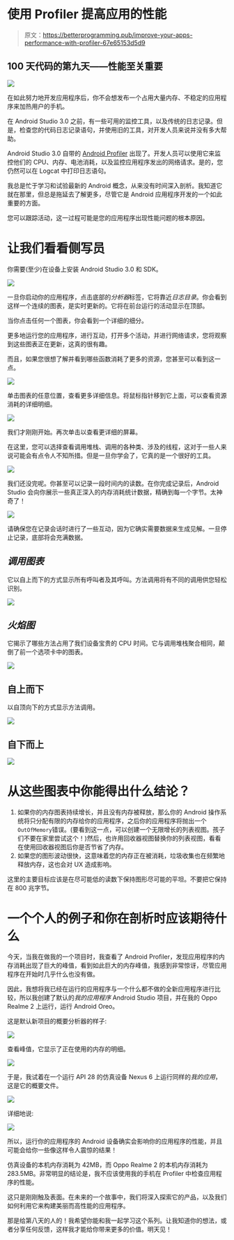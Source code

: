 # 使用 Profiler 提高应用的性能

> 原文：<https://betterprogramming.pub/improve-your-apps-performance-with-profiler-67e65153d5d9>

## 100 天代码的第九天——性能至关重要

![](img/9a1c99ad4d29d7d250a4dfa66cca965d.png)

在如此努力地开发应用程序后，你不会想发布一个占用大量内存、不稳定的应用程序来加热用户的手机。

在 Android Studio 3.0 之前，有一些可用的监控工具，以及传统的日志记录。但是，检查您的代码日志记录语句，并使用旧的工具，对开发人员来说并没有多大帮助。

Android Studio 3.0 自带的 [Android Profiler](https://developer.android.com/studio/profile/android-profiler) 出现了。开发人员可以使用它来监控他们的 CPU、内存、电池消耗，以及监控应用程序发出的网络请求。是的，您仍然可以在 Logcat 中打印日志语句。

我总是忙于学习和试验最新的 Android 概念，从来没有时间深入剖析。我知道它就在那里，但总是拖延去了解更多，尽管它是 Android 应用程序开发的一个如此重要的方面。

您可以跟踪活动，这一过程可能是您的应用程序出现性能问题的根本原因。

# 让我们看看侧写员

你需要(至少)在设备上安装 Android Studio 3.0 和 SDK。

![](img/c55eb064ed4294effb8763c4926aa0a3.png)

一旦你启动你的应用程序，点击底部的*分析器*标签，它将靠近*日志目录*。你会看到这样一个连续的图表，是实时更新的。它将在前台运行的活动显示在顶部。

当你点击任何一个图表，你会看到一个详细的细分。

更多地运行您的应用程序，进行互动，打开多个活动，并进行网络请求，您将观察到这些图表正在更新，这真的很有趣。

而且，如果您很想了解并看到哪些函数消耗了更多的资源，您甚至可以看到这一点。

![](img/5c28869978e5ca9ee718598a9396b28d.png)

单击图表的任意位置，查看更多详细信息。将鼠标指针移到它上面，可以查看资源消耗的详细明细。

![](img/d93e62bd8f75e0b92f7805b738ff7f1e.png)

我们才刚刚开始。再次单击以查看更详细的屏幕。

在这里，您可以选择查看调用堆栈、调用的各种类、涉及的线程，这对于一些人来说可能会有点令人不知所措。但是一旦你学会了，它真的是一个很好的工具。

![](img/bb8c76fa3217295374f30c29157b54ca.png)

我们还没完呢。你甚至可以记录一段时间内的读数。在你完成记录后，Android Studio 会向你展示一些真正深入的内存消耗统计数据，精确到每一个字节。太神奇了！

![](img/c3d714eb72b3f58f1fb9ab80a9ff93ff.png)

请确保您在记录会话时进行了一些互动，因为它确实需要数据来生成见解。一旦停止记录，底部将会充满数据。

## ***调用图表***

它以自上而下的方式显示所有呼叫者及其呼叫。方法调用将有不同的调用供您轻松识别。

![](img/03b26fdd153dd79940e6897920c81de9.png)

## *火焰图*

它揭示了哪些方法占用了我们设备宝贵的 CPU 时间。它与调用堆栈聚合相同，颠倒了前一个选项卡中的图表。

![](img/8a123b90638b557b6b782309f7f883ac.png)

## 自上而下

以自顶向下的方式显示方法调用。

![](img/7bbdfca4f42ddc81bd41da084495a9a8.png)

## 自下而上

![](img/c7e656e3ae0d52a1a4620e8ffcbb04e6.png)

# 从这些图表中你能得出什么结论？

1.  如果你的内存图表持续增长，并且没有内存被释放，那么你的 Android 操作系统将只分配有限的内存给你的应用程序，之后你的应用程序将抛出一个`OutOfMemory`错误。(要看到这一点，可以创建一个无限增长的列表视图。孩子们不要在家里尝试这个！)然后，也许用回收器视图替换你的列表视图，看看在使用回收器视图后你是否节省了内存。
2.  如果您的图形波动很快，这意味着您的内存正在被消耗，垃圾收集也在频繁地释放内存，这也会对 UX 造成影响。

这里的主要目标应该是在尽可能低的读数下保持图形尽可能的平坦。不要把它保持在 800 兆字节。

# 一个个人的例子和你在剖析时应该期待什么

今天，当我在做我的一个项目时，我查看了 Android Profiler，发现应用程序的内存消耗出现了巨大的峰值，看到如此巨大的内存峰值，我感到非常惊讶，尽管应用程序在开始时几乎什么也没有做。

因此，我想将我已经在运行的应用程序与一个什么都不做的全新应用程序进行比较，所以我创建了默认的*我的应用程序* Android Studio 项目，并在我的 Oppo Realme 2 上运行，运行 Android Oreo。

这是默认新项目的概要分析器的样子:

![](img/2049a8f740d99b86a4bb6a1edee51b46.png)

查看峰值，它显示了正在使用的内存的明细。

![](img/86e23dfa1c52d8959e3486760599bc03.png)

于是，我试着在一个运行 API 28 的仿真设备 Nexus 6 上运行同样的*我的应用*，这是它的概要文件。

![](img/6e95fb69f2203a228b4b162b0f92f878.png)

详细地说:

![](img/43c39dbbb15b4760d14903fc8000ab4a.png)

所以，运行你的应用程序的 Android 设备确实会影响你的应用程序的性能，并且可能会给你一些像这样令人震惊的结果！

仿真设备的本机内存消耗为 42MB，而 Oppo Realme 2 的本机内存消耗为 283.5MB。非常明显的结论是，我不应该使用我的手机在 Profiler 中检查应用程序的性能。

这只是刚刚触及表面。在未来的一个故事中，我们将深入探索它的产品，以及我们如何利用它来构建美丽而高性能的应用程序。

那是给第八天的人的！我希望你能和我一起学习这个系列。让我知道你的想法，或者分享任何反馈，这样我才能给你带来更多的价值。明天见！